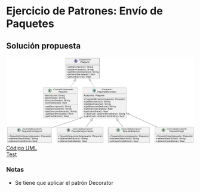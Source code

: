 # Ejercicio de Patrones: Envío de Paquetes
## Solución propuesta
![Diagrama UML](./diag_uml_sol.png)<br>
[Código UML](./source_sol.uml)<br>
[Test](./Test/PaqueteTest.java)
### Notas
- Se tiene que aplicar el patrón Decorator

